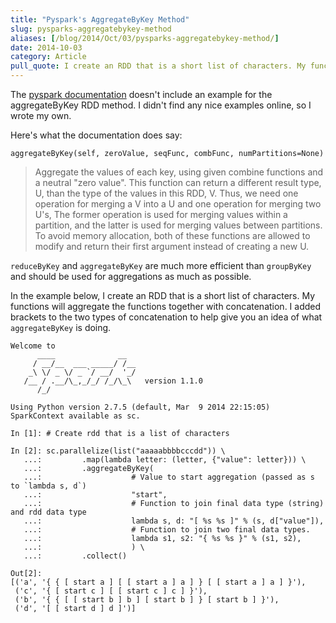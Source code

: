 ```yaml
---
title: "Pyspark's AggregateByKey Method"
slug: pysparks-aggregatebykey-method
aliases: [/blog/2014/Oct/03/pysparks-aggregatebykey-method/]
date: 2014-10-03
category: Article
pull_quote: I create an RDD that is a short list of characters. My functions will aggregate the functions together with concatenation. I added brackets to the two types of concatenation to help give you an idea of what `aggregateByKey` is doing.
---
```


The [pyspark documentation](https://spark.apache.org/docs/2.2.0/rdd-programming-guide.html) doesn't include an example for the aggregateByKey RDD method. I didn't find any nice examples online, so I wrote my own.

Here's what the documentation does say:

`aggregateByKey(self, zeroValue, seqFunc, combFunc, numPartitions=None)`

> Aggregate the values of each key, using given combine functions and a neutral "zero value". This function can return a different result type, U, than the type of the values in this RDD, V. Thus, we need one operation for merging a V into a U and one operation for merging two U's, The former operation is used for merging values within a partition, and the latter is used for merging values between partitions. To avoid memory allocation, both of these functions are allowed to modify and return their first argument instead of creating a new U.

`reduceByKey` and `aggregateByKey` are much more efficient than `groupByKey` and should be used for aggregations as much as possible.

In the example below, I create an RDD that is a short list of characters. My functions will aggregate the functions together with concatenation. I added brackets to the two types of concatenation to help give you an idea of what `aggregateByKey` is doing.

```
Welcome to
      ____              __
     / __/__  ___ _____/ /__
    _\ \/ _ \/ _ `/ __/  '_/
   /__ / .__/\_,_/_/ /_/\_\   version 1.1.0
      /_/

Using Python version 2.7.5 (default, Mar  9 2014 22:15:05)
SparkContext available as sc.

In [1]: # Create rdd that is a list of characters

In [2]: sc.parallelize(list("aaaaabbbbcccdd")) \
   ...:         .map(lambda letter: (letter, {"value": letter})) \
   ...:         .aggregateByKey(
   ...:                    # Value to start aggregation (passed as s to `lambda s, d`)
   ...:                    "start",
   ...:                    # Function to join final data type (string) and rdd data type
   ...:                    lambda s, d: "[ %s %s ]" % (s, d["value"]),
   ...:                    # Function to join two final data types.
   ...:                    lambda s1, s2: "{ %s %s }" % (s1, s2),
   ...:                    ) \
   ...:         .collect()

Out[2]:
[('a', '{ { [ start a ] [ [ start a ] a ] } [ [ start a ] a ] }'),
 ('c', '{ [ start c ] [ [ start c ] c ] }'),
 ('b', '{ { [ [ start b ] b ] [ start b ] } [ start b ] }'),
 ('d', '[ [ start d ] d ]')]

```

